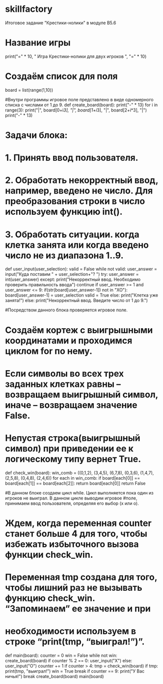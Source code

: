 # skillfactory
Итоговое задание "Крестики-нолики" в модуле B5.6
# Название игры
print("=" * 10, " Игра Крестики-нолики для двух игроков ", "=" * 10)

# Создаём список для поля
board = list(range(1,10))

#Внутри программы игровое поле представлено в виде одномерного списка с числами от 1 до 9.
def create_board(board):
   print("-" * 13)
   for i in range(3):
      print("|", board[0+i*3], "|", board[1+i*3], "|", board[2+i*3], "|")
      print("-" * 13)

# Задачи блока:
# 1. Принять ввод пользователя.
# 2. Обработать некорректный ввод, например, введено не число. Для преобразования строки в число используем функцию int().
# 3. Обработать ситуации. когда клетка занята или когда введено число не из диапазона 1..9.
def user_input(user_selection):
   valid = False
   while not valid:
      user_answer = input("Куда поставим " + user_selection+"? ")
      try:
         user_answer = int(user_answer)
      except:
         print("Некорректный ввод. Необходимо проверить правильность ввода")
         continue
      if user_answer >= 1 and user_answer <= 9:
         if(str(board[user_answer-1]) not in "XO"):
            board[user_answer-1] = user_selection
            valid = True
         else:
            print("Клетка уже занята!")
      else:
        print("Некорректный ввод. Введите число от 1 до 9.")

#Посредством данного блока проверяется игровое поле.
# Создаём кортеж с выигрышными координатами и проходимся циклом for по нему.
# Если символы во всех трех заданных клетках равны – возвращаем выигрышный символ, иначе – возвращаем значение False.
# Непустая строка(выигрышный символ) при приведении ее к логическому типу вернет True.
def check_win(board):
   win_comb = ((0,1,2), (3,4,5), (6,7,8), (0,3,6), (1,4,7), (2,5,8), (0,4,8), (2,4,6))
   for each in win_comb:
       if board[each[0]] == board[each[1]] == board[each[2]]:
          return board[each[0]]
   return False

#В данном блоке создаем цикл while. Цикл выполняется пока один из игроков не выиграл. В данном цикле выводим игровое
#поле, принимаем ввод пользователя, определяя его выбор (x или о).

# Ждем, когда переменная counter станет больше 4 для того, чтобы избежать избыточного вызова функции check_win.
# Переменная tmp  создана для того, чтобы лишний раз не вызывать функцию check_win. “Запоминаем” ее значение и при
# необходимости используем в строке “print(tmp, “выиграл!”)”.
def main(board):
    counter = 0
    win = False
    while not win:
        create_board(board)
        if counter % 2 == 0:
           user_input("X")
        else:
           user_input("O")
        counter += 1
        if counter > 4:
           tmp = check_win(board)
           if tmp:
              print(tmp, "выиграл!")
              win = True
              break
        if counter == 9:
            print("У Вас ничья!")
            break
    create_board(board)
main(board)
